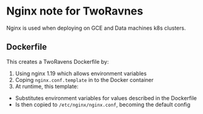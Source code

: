 # Nginx note for TwoRavnes

Nginx is used when deploying on GCE and Data machines k8s clusters.

## Dockerfile

This creates a TwoRavens Dockerfile by:
1. Using nginx 1.19 which allows environment variables
2. Coping `nginx.conf.template` in to the Docker container
3. At runtime, this template:
  - Substitutes environment variables for values described in the Dockerfile
  - Is then copied to `/etc/nginx/nginx.conf`, becoming the default config
